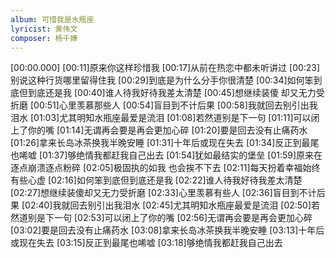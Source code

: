 ```yaml
---
album: 可惜我是水瓶座
lyricist: 黄伟文
composer: 杨千嬅
---
```


[00:00.000]
[00:11]原来你这样珍惜我
[00:17]从前在热恋中都未听讲过
[00:23]别说这种行货哪里留得住我
[00:29]到底是为什么分手你很清楚
[00:34]如何笨到底但到底还是我
[00:40]谁人待我好待我差太清楚
[00:45]想继续装傻 却又无力受折磨
[00:51]心里羡慕那些人
[00:54]盲目到不计后果
[00:58]我就回去别引出我泪水
[01:03]尤其明知水瓶座最爱是流泪
[01:08]若然道别是下一句
[01:11]可以闭上了你的嘴
[01:14]无谓再会要是再会更加心碎
[01:20]要是回去没有止痛药水
[01:26]拿来长岛冰茶换我半晚安睡
[01:31]十年后或现在失去
[01:34]反正到最尾也唏嘘
[01:37]够绝情我都赶我自己出去
[01:54]犹如最结实的堡垒
[01:59]原来在逐点崩溃逐点粉碎
[02:05]极固执的如我 也会挨不下去
[02:11]每天扮着幸福始终有些心虚
[02:16]如何笨到底但到底还是我
[02:22]谁人待我好待我差太清楚
[02:27]想继续装傻却又无力受折磨
[02:33]心里羡慕有些人
[02:36]盲目到不计后果
[02:40]我就回去别引出我泪水
[02:45]尤其明知水瓶座最爱是流泪
[02:50]若然道别是下一句
[02:53]可以闭上了你的嘴
[02:56]无谓再会要是再会更加心碎
[03:02]要是回去没有止痛药水
[03:08]拿来长岛冰茶换我半晚安睡
[03:13]十年后或现在失去
[03:15]反正到最尾也唏嘘
[03:18]够绝情我都赶我自己出去
